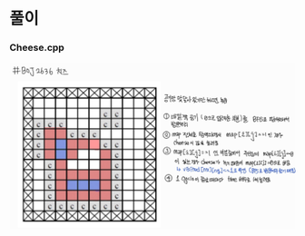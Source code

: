 # 풀이
### Cheese.cpp
![](https://github.com/Hyunjoon83/Algorithm_Study/blob/main/6%EC%A3%BC%EC%B0%A8%20%EC%8A%A4%ED%84%B0%EB%94%94/%ED%92%80%EC%9D%B4/BOJ%202636%20(Cheese.cpp)%20%ED%92%80%EC%9D%B4.jpg)
